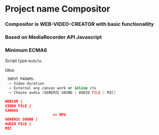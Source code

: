 
# Project name Compositor
### Compositor is WEB-VIDEO-CREATOR with basic functionallity
### Based on MediaRecorder API Javascript
### Minimum ECMA6

Script type `module`.

Idea:

```cpp
 INPUT PARAMS:
 -> Video duration
 -> External any canvas work or inline ctx
 -> Choose audio [GENERIC SOUND | AUDIO FILE | MIC]
```

```json
WEBCAM |
VIDEO FILE |
CANVAS
                      => MP4
GENERIC SOUND |
AUDIO FILE | 
MIC
```

